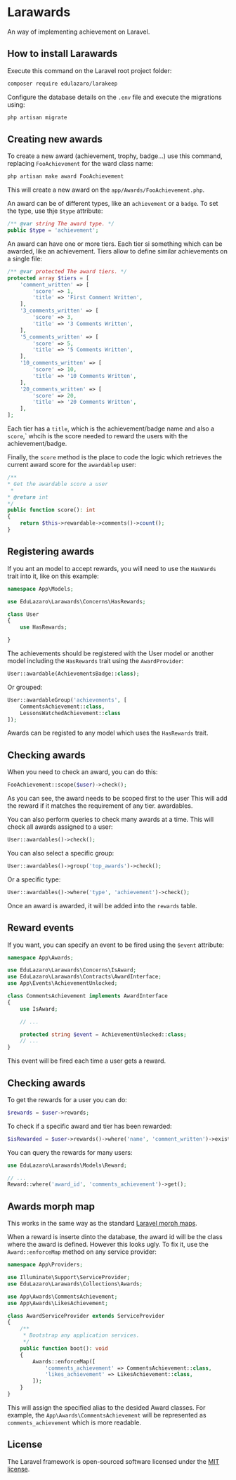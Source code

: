 # Larawards

An way of implementing achievement on Laravel.


## How to install Larawards

Execute this command on the Laravel root project folder:

```bash
composer require edulazaro/larakeep
```

Configure the database details on the `.env` file and execute the migrations using:

```php
php artisan migrate
```

## Creating new awards

To create a new award (achievement, trophy, badge...) use this command, replacing `FooAchievement` for the ward class name:

```php
php artisan make award FooAchievement
```

This will create a new award on the `app/Awards/FooAchievement.php`.

An award can be of different types, like an `achievement` or a `badge`. To set the type, use thje `$type` attribute:

```php
/** @var string The award type. */
public $type = 'achievement';
```

An award can have one or more tiers. Each tier si something which can be awarded, like an achievement. Tiers allow to define similar achievements on a single file:

```php
/** @var protected The award tiers. */
protected array $tiers = [
    'comment_written' => [
        'score' => 1,
        'title' => 'First Comment Written',
    ],
    '3_comments_written' => [
        'score' => 3,
        'title' => '3 Comments Written',
    ],
    '5_comments_written' => [
        'score' => 5,
        'title' => '5 Comments Written',
    ],
    '10_comments_written' => [
        'score' => 10,
        'title' => '10 Comments Written',
    ],
    '20_comments_written' => [
        'score' => 20,
        'title' => '20 Comments Written',
    ],
];
```

Each tier has a `title`, which is the achievement/badge name and also a `score`,` whcih is the score needed to reward the users with the achievement/badge.


Finally, the `score` method is the place to code the logic which retrieves the current award score for the `awardablep` user:

```php
/**
* Get the awardable score a user
 *
* @return int
*/
public function score(): int
{
    return $this->rewardable->comments()->count();
}
```

## Registering awards

If you ant an model to accept rewards, you will need to use the `HasWards` trait into it, like on this example:


```php
namespace App\Models;

use EduLazaro\Larawards\Concerns\HasRewards;

class User
{
    use HasRewards;

}
```

The achievements should be registered with the User model or another model including the `HasRewards` trait using the `AwardProvider`:

```php
User::awardable(AchievementsBadge::class);
```

Or grouped:

```php
User::awardableGroup('achievements', [
    CommentsAchievement::class,
    LessonsWatchedAchievement::class
]);
```

Awards can be registed to any model which uses the `HasRewards` trait.

## Checking awards

When you need to check an award, you can do this:

```php
FooAchievement::scope($user)->check();
```

As you can see, the award needs to be scoped first to the user This will add the reward if it matches the requirement of any tier.
awardables.

You can also perform queries to check many awards at a time. This will check all awards assigned to a user:

```php
User::awardables()->check();
```

You can also select a specific group:

```php
User::awardables()->group('top_awards')->check();
```

Or a specific type:

```php
User::awardables()->where('type', 'achievement')->check();
```

Once an award is awarded, it will be added into the `rewards` table.

## Reward events

If you want, you can specify an event to be fired using the `$event` attribute:

```php
namespace App\Awards;

use EduLazaro\Larawards\Concerns\IsAward;
use EduLazaro\Larawards\Contracts\AwardInterface;
use App\Events\AchievementUnlocked;

class CommentsAchievement implements AwardInterface
{
    use IsAward;

    // ...

    protected string $event = AchievementUnlocked::class;
    // ...
}
```

This event will be fired each time a user gets a reward.

## Checking awards

To get the rewards for a user you can do:

```php
$rewards = $user->rewards;
```

To check if a specific award and tier has been rewarded:

```php
$isRewarded = $user->rewards()->where('name', 'comment_written')->exists();
```

You can query the rewards for many users:

```php
use EduLazaro\Larawards\Models\Reward;

// ...
Reward::where('award_id', 'comments_achievement')->get();
```
## Awards morph map

This works in the same way as the standard [Laravel morph maps](https://laravel.com/docs/10.x/eloquent-relationships#custom-polymorphic-types).

When a reward is inserte dinto the database, the award id will be the class where the award is defined. However this looks ugly. To fix it, use the `Award::enforceMap` method on any service provider:

```php
namespace App\Providers;

use Illuminate\Support\ServiceProvider;
use EduLazaro\Larawards\Collections\Awards;

use App\Awards\CommentsAchievement;
use App\Awards\LikesAchievement;

class AwardServiceProvider extends ServiceProvider
{
    /**
     * Bootstrap any application services.
     */
    public function boot(): void
    {
        Awards::enforceMap([
            'comments_achievement' => CommentsAchievement::class,
            'likes_achievement' => LikesAchievement::class,
        ]);
    }
}
```

This will assign the specified alias to the desided Award classes. For example, the `App\Awards\CommentsAchievement` will be represented as `comments_achievement`  which is more readable.

## License

The Laravel framework is open-sourced software licensed under the [MIT license](https://opensource.org/licenses/MIT).